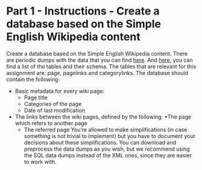 # Part 1 - Instructions - Create a database based on the Simple English Wikipedia content
Create a database based on the Simple English Wikipedia content. There are periodic dumps with the data that you can find [here](https://dumps.wikimedia.org/simplewiki/). And [here](https://meta.wikimedia.org/wiki/Data_dumps/What%27s_available_for_download#Database_tables), you can find a list of the tables and their schema. The tables that are relevant for this assignment are: page, pagelinks and categorylinks. The database should contain the following:
* Basic metadata for every wiki page:
  * Page title
  * Categories of the page
  * Date of last modification
* The links between the wiki pages, defined by the following:
  *The page which refers to another page
  * The referred page
You’re allowed to make simplifications (in case something is not trivial to implement) but you have to document your decisions about these simplifications.
You can download and preprocess the data dumps as you wish, but we recommend using the SQL data dumps instead of the XML ones, since they are easier to work with.
